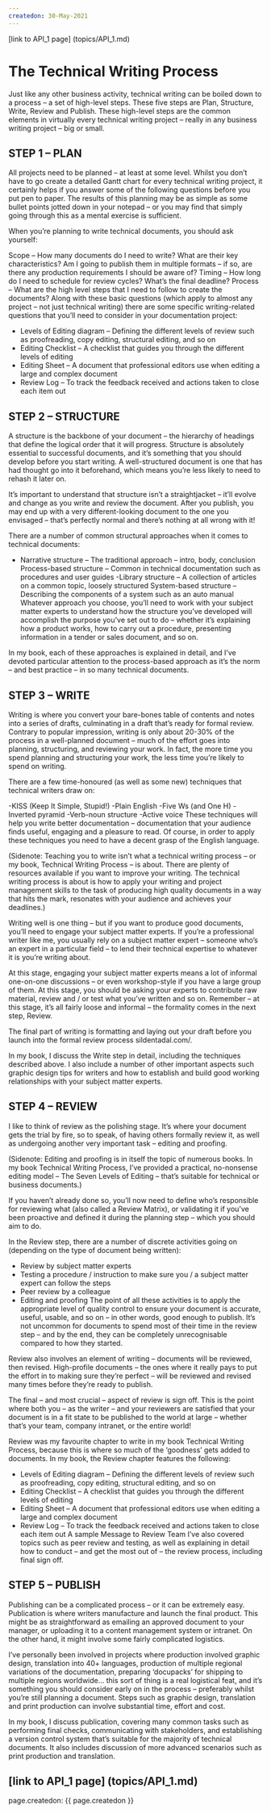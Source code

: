 ```yaml
---
createdon: 30-May-2021
---
```

[link to API_1 page] (topics/API_1.md)
# The Technical Writing Process

Just like any other business activity, technical writing can be boiled down to a process – a set of high-level steps. These five steps are Plan, Structure, Write, Review and Publish. These high-level steps are the common elements in virtually every technical writing project – really in any business writing project – big or small.
## STEP 1 – PLAN
All projects need to be planned – at least at some level. Whilst you don’t have to go create a detailed Gantt chart for every technical writing project, it certainly helps if you answer some of the following questions before you put pen to paper. The results of this planning may be as simple as some bullet points jotted down in your notepad – or you may find that simply going through this as a mental exercise is sufficient.

When you’re planning to write technical documents, you should ask yourself:

Scope – How many documents do I need to write? What are their key characteristics? Am I going to publish them in multiple formats – if so, are there any production requirements I should be aware of?
Timing – How long do I need to schedule for review cycles? What’s the final deadline?
Process – What are the high level steps that I need to follow to create the documents?
Along with these basic questions (which apply to almost any project – not just technical writing) there are some specific writing-related questions that you’ll need to consider in your documentation project:
- Levels of Editing diagram – Defining the different levels of review such as proofreading, copy editing, structural editing, and so on
- Editing Checklist – A checklist that guides you through the different levels of editing
- Editing Sheet – A document that professional editors use when editing a large and complex document
- Review Log – To track the feedback received and actions taken to close each item out
## STEP 2 – STRUCTURE
A structure is the backbone of your document – the hierarchy of headings that define the logical order that it will progress. Structure is absolutely essential to successful documents, and it’s something that you should develop before you start writing. A well-structured document is one that has had thought go into it beforehand, which means you’re less likely to need to rehash it later on.

It’s important to understand that structure isn’t a straightjacket – it’ll evolve and change as you write and review the document. After you publish, you may end up with a very different-looking document to the one you envisaged – that’s perfectly normal and there’s nothing at all wrong with it!

There are a number of common structural approaches when it comes to technical documents:

- Narrative structure – The traditional approach – intro, body, conclusion
Process-based structure – Common in technical documentation such as procedures and user guides
-Library structure – A collection of articles on a common topic, loosely structured
System-based structure – Describing the components of a system such as an auto manual
Whatever approach you choose, you’ll need to work with your subject matter experts to understand how the structure you’ve developed will accomplish the purpose you’ve set out to do – whether it’s explaining how a product works, how to carry out a procedure, presenting information in a tender or sales document, and so on.

In my book, each of these approaches is explained in detail, and I’ve devoted particular attention to the process-based approach as it’s the norm – and best practice – in so many technical documents.

## STEP 3 – WRITE
Writing is where you convert your bare-bones table of contents and notes into a series of drafts, culminating in a draft that’s ready for formal review. Contrary to popular impression, writing is only about 20-30% of the process in a well-planned document – much of the effort goes into planning, structuring, and reviewing your work. In fact, the more time you spend planning and structuring your work, the less time you’re likely to spend on writing.

There are a few time-honoured (as well as some new) techniques that technical writers draw on:

-KISS (Keep It Simple, Stupid!)
-Plain English
-Five Ws (and One H)
-Inverted pyramid
-Verb-noun structure
-Active voice
These techniques will help you write better documentation – documentation that your audience finds useful, engaging and a pleasure to read. Of course, in order to apply these techniques you need to have a decent grasp of the English language.

(Sidenote: Teaching you to write isn’t what a technical writing process – or my book, Technical Writing Process – is about. There are plenty of resources available if you want to improve your writing. The technical writing process is about is how to apply your writing and project management skills to the task of producing high quality documents in a way that hits the mark, resonates with your audience and achieves your deadlines.)

Writing well is one thing – but if you want to produce good documents, you’ll need to engage your subject matter experts. If you’re a professional writer like me, you usually rely on a subject matter expert – someone who’s an expert in a particular field – to lend their technical expertise to whatever it is you’re writing about.

At this stage, engaging your subject matter experts means a lot of informal one-on-one discussions – or even workshop-style if you have a large group of them. At this stage, you should be asking your experts to contribute raw material, review and / or test what you’ve written and so on. Remember – at this stage, it’s all fairly loose and informal – the formality comes in the next step, Review.

The final part of writing is formatting and laying out your draft before you launch into the formal review process sildentadal.com/.

In my book, I discuss the Write step in detail, including the techniques described above. I also include a number of other important aspects such graphic design tips for writers and how to establish and build good working relationships with your subject matter experts.

## STEP 4 – REVIEW
I like to think of review as the polishing stage. It’s where your document gets the trial by fire, so to speak, of having others formally review it, as well as undergoing another very important task – editing and proofing.

(Sidenote: Editing and proofing is in itself the topic of numerous books. In my book Technical Writing Process, I’ve provided a practical, no-nonsense editing model – The Seven Levels of Editing – that’s suitable for technical or business documents.)

If you haven’t already done so, you’ll now need to define who’s responsible for reviewing what (also called a Review Matrix), or validating it if you’ve been proactive and defined it during the planning step – which you should aim to do.

In the Review step, there are a number of discrete activities going on (depending on the type of document being written):

- Review by subject matter experts
- Testing a procedure / instruction to make sure you / a subject matter expert can follow the steps
- Peer review by a colleague
- Editing and proofing
The point of all these activities is to apply the appropriate level of quality control to ensure your document is accurate, useful, usable, and so on – in other words, good enough to publish. It’s not uncommon for documents to spend most of their time in the review step – and by the end, they can be completely unrecognisable compared to how they started.

Review also involves an element of writing – documents will be reviewed, then revised. High-profile documents – the ones where it really pays to put the effort in to making sure they’re perfect – will be reviewed and revised many times before they’re ready to publish.

The final – and most crucial – aspect of review is sign off. This is the point where both you – as the writer – and your reviewers are satisfied that your document is in a fit state to be published to the world at large – whether that’s your team, company intranet, or the entire world!

Review was my favourite chapter to write in my book Technical Writing Process, because this is where so much of the ‘goodness’ gets added to documents. In my book, the Review chapter features the following:

- Levels of Editing diagram – Defining the different levels of review such as proofreading, copy editing, structural editing, and so on
- Editing Checklist – A checklist that guides you through the different levels of editing
- Editing Sheet – A document that professional editors use when editing a large and complex document
- Review Log – To track the feedback received and actions taken to close each item out
A sample Message to Review Team
I’ve also covered topics such as peer review and testing, as well as explaining in detail how to conduct – and get the most out of – the review process, including final sign off.

## STEP 5 – PUBLISH
Publishing can be a complicated process – or it can be extremely easy. Publication is where writers manufacture and launch the final product. This might be as straightforward as emailing an approved document to your manager, or uploading it to a content management system or intranet. On the other hand, it might involve some fairly complicated logistics.

I’ve personally been involved in projects where production involved graphic design, translation into 40+ languages, production of multiple regional variations of the documentation, preparing ‘docupacks’ for shipping to multiple regions worldwide… this sort of thing is a real logistical feat, and it’s something you should consider early on in the process – preferably whilst you’re still planning a document. Steps such as graphic design, translation and print production can involve substantial time, effort and cost.

In my book, I discuss publication, covering many common tasks such as performing final checks, communicating with stakeholders, and establishing a version control system that’s suitable for the majority of technical documents. It also includes discussion of more advanced scenarios such as print production and translation.

[link to API_1 page] (topics/API_1.md)
-------
page.createdon: {{ page.createdon }}